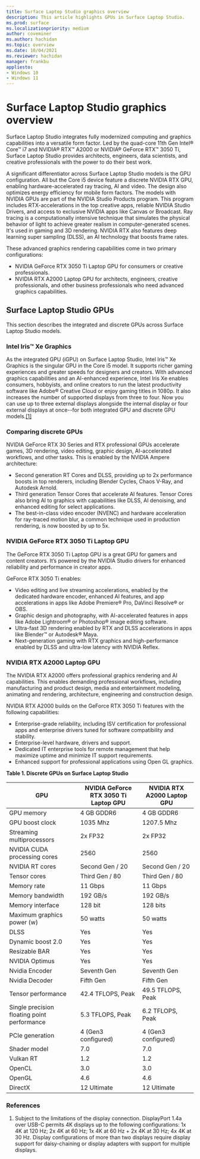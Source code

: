 ```yaml
---
title: Surface Laptop Studio graphics overview
description: This article highlights GPUs in Surface Laptop Studio. 
ms.prod: surface
ms.localizationpriority: medium
author: coveminer
ms.author: hachidan
ms.topic: overview
ms.date: 10/04/2021
ms.reviewer: hachidan
manager: frankbu
appliesto:
- Windows 10
- Windows 11
---
```


# Surface Laptop Studio graphics overview

Surface Laptop Studio integrates fully modernized computing and graphics capabilities into a versatile form factor. Led by the quad-core 11th Gen Intel® Core™ i7 and NVIDIA® RTX™ A2000 or NVIDIA® GeForce RTX™ 3050 Ti, Surface Laptop Studio provides architects, engineers, data scientists, and creative professionals with the power to do their best work.

A significant differentiator across Surface Laptop Studio models is the GPU configuration. All but the Core i5 device feature a discrete NVIDIA RTX GPU, enabling hardware-accelerated ray tracing, AI and video. The design also optimizes energy efficiency for mobile form factors. The models with NVIDIA GPUs are part of the NVIDIA Studio Products program. This program includes RTX-accelerations in the top creative apps, reliable NVIDIA Studio Drivers, and access to exclusive NVIDIA apps like Canvas or Broadcast. Ray tracing is a computationally intensive technique that simulates the physical behavior of light to achieve greater realism in computer-generated scenes. It's used in gaming and 3D rendering. NVIDIA RTX also features deep learning super sampling (DLSS), an AI technology that boosts frame rates.

These advanced graphics rendering capabilities come in two primary configurations: 

- NVIDIA GeForce RTX 3050 Ti Laptop GPU for consumers or creative professionals.
- NVIDIA RTX A2000 Laptop GPU for architects, engineers, creative professionals, and other business professionals who need advanced graphics capabilities.

## Surface Laptop Studio GPUs

This section describes the integrated and discrete GPUs across Surface Laptop Studio models.

### Intel Iris™ Xe Graphics

As the integrated GPU (iGPU) on Surface Laptop Studio, Intel Iris™ Xe Graphics is the singular GPU in the Core i5 model. It supports richer gaming experiences and greater speeds for designers and creators. With advanced graphics capabilities and an AI-enhanced experience, Intel Iris Xe enables consumers, hobbyists, and online creators to run the latest productivity software like Adobe® Creative Cloud or enjoy gaming titles in 1080p. It also increases the number of supported displays from three to four. Now you can use up to three external displays alongside the internal display or four external displays at once--for both integrated GPU and discrete GPU models.[[1]](#references)

### Comparing discrete GPUs

NVIDIA GeForce RTX 30 Series and RTX professional GPUs accelerate games, 3D rendering, video editing, graphic design, AI-accelerated workflows, and other tasks. This is enabled by the NVIDIA Ampere architecture:

- Second generation RT Cores and DLSS, providing up to 2x performance boosts in top renderers, including Blender Cycles, Chaos V-Ray, and Autodesk Arnold.
- Third generation Tensor Cores that accelerate AI features. Tensor Cores also bring AI to graphics with capabilities like DLSS, AI denoising, and enhanced editing for select applications.
- The best-in-class video encoder (NVENC) and hardware acceleration for ray-traced motion blur, a common technique used in production rendering, is now boosted by up to 5x.

### NVIDIA GeForce RTX 3050 Ti Laptop GPU

The GeForce RTX 3050 Ti Laptop GPU is a great GPU for gamers and content creators. It’s powered by the NVIDIA Studio drivers for enhanced reliability and performance in creator apps.

GeForce RTX 3050 Ti enables:

- Video editing and live streaming accelerations, enabled by the dedicated hardware encoder, enhanced AI features, and app accelerations in apps like Adobe Premiere® Pro, DaVinci Resolve® or OBS.
- Graphic design and photography, with AI-accelerated features in apps like Adobe Lightroom® or Photoshop® image editing software.
- Ultra-fast 3D rendering enabled by RTX and DLSS accelerations in apps like Blender™ or Autodesk® Maya.
- Next-generation gaming with RTX graphics and high-performance enabled by DLSS and ultra-low latency with NVIDIA Reflex.

### NVIDIA RTX A2000 Laptop GPU

The NVIDIA RTX A2000 offers professional graphics rendering and AI capabilities. This enables demanding professional workflows, including manufacturing and product design, media and entertainment modeling, animating and rendering, architecture, engineering and construction design.

NVIDIA RTX A2000 builds on the GeForce RTX 3050 Ti features with the following capabilities:

- Enterprise-grade reliability, including ISV certification for professional apps and enterprise drivers tuned for software compatibility and stability.
- Enterprise-level hardware, drivers and support.
- Dedicated IT enterprise tools for remote management that help maximize uptime and minimize IT support requirements.
- Enhanced support for professional applications using Open GL graphics.

**Table 1. Discrete GPUs on Surface Laptop Studio**

| GPU                                         | NVIDIA GeForce RTX 3050 Ti Laptop GPU | NVIDIA RTX A2000 Laptop GPU |
| ------------------------------------------- | ------------------------------------- | --------------------------- |
| GPU memory                                  | 4 GB GDDR6                             | 4 GB GDDR6                   |
| GPU boost clock                             | 1035 Mhz                               | 1207.5 Mhz                   |
| Streaming multiprocessors                   | 2x FP32                               | 2x FP32                     |
| NVIDIA CUDA processing cores                | 2560                                  | 2560                        |
| NVIDIA RT cores                             | Second Gen / 20                          | Second Gen / 20                |
| Tensor cores                                | Third Gen / 80                          | Third Gen / 80                |
| Memory rate                                 | 11 Gbps                               | 11 Gbps                     |
| Memory bandwidth                            | 192 GB/s                              | 192 GB/s                    |
| Memory interface                            | 128 bit                               | 128 bits                    |
| Maximum graphics power (w)                  | 50 watts                              | 50 watts                    |
| DLSS                                        | Yes                                   | Yes                         |
| Dynamic boost 2.0                           | Yes                                   | Yes                         |
| Resizable BAR                               | Yes                                   | Yes                         |
| NVIDIA Optimus                              | Yes                                   | Yes                         |
| Nvidia Encoder                              | Seventh Gen                               | Seventh Gen                     |
| Nvidia Decoder                              | Fifth Gen                               | Fifth Gen                     |
| Tensor performance                          | 42.4 TFLOPS, Peak                     | 49.5 TFLOPS, Peak           |
| Single precision floating point performance | 5.3 TFLOPS, Peak                      | 6.2 TFLOPS, Peak            |
| PCIe generation                             | 4 (Gen3 configured)                   | 4 (Gen3 configured)         |
| Shader model                                | 7.0                                   | 7.0                         |
| Vulkan RT                                   | 1.2                                   | 1.2                         |
| OpenCL                                      | 3.0                                   | 3.0                         |
| OpenGL                                      | 4.6                                   | 4.6                         |
| DirectX                                     | 12 Ultimate                           | 12 Ultimate                 |

### References

1. Subject to the limitations of the display connection. DisplayPort 1.4a over USB-C permits 4K displays up to the following configurations: 1x 4K at 120 Hz; 2x 4K at 60 Hz; 1x 4K at 60 Hz + 2x 4K at 30 Hz; 4x 4K at 30 Hz. Display configurations of more than two displays require display support for daisy-chaining or display adapters with support for multiple displays.
